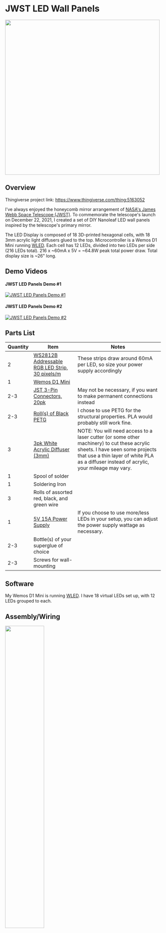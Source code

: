 # JWST LED Wall Panels

<img src="/Media/IMG_2971.jpeg" width="500" height="500">

## Overview
Thingiverse project link:
https://www.thingiverse.com/thing:5163052

I've always enjoyed the honeycomb mirror arrangement of [NASA's James Webb Space Telescope (JWST)](https://jwst.nasa.gov/content/webbLaunch/index.html). To commemorate the telescope's launch on December 22, 2021, I created a set of DIY Nanoleaf LED wall panels inspired by the telescope's primary mirror. 

The LED Display is composed of 18 3D-printed hexagonal cells, with 18 3mm acrylic light diffusers glued to the top. Microcontroller is a Wemos D1 Mini running [WLED](https://github.com/Aircoookie/WLED). Each cell has 12 LEDs, divided into two LEDs per side (216 LEDs total). 216 x ~60mA x 5V = ~64.8W peak total power draw. Total display size is ~26" long.

## Demo Videos
#### JWST LED Panels Demo #1
[![JWST LED Panels Demo #1](https://img.youtube.com/vi/lVMFP3fJyJ0/0.jpg)](https://youtu.be/lVMFP3fJyJ0)

#### JWST LED Panels Demo #2
[![JWST LED Panels Demo #2](https://img.youtube.com/vi/Et5v4fz4g6E/0.jpg)](https://youtu.be/Et5v4fz4g6E)

## Parts List
|Quantity|Item|Notes|
|----|-------|-------|
|2|[WS2812B Addressable RGB LED Strip, 30 pixels/m](https://www.amazon.com/gp/product/B01CDTECSG/ref=ox_sc_act_title_1?smid=A35UAT07QG3EC6&th=1)|These strips draw around 60mA per LED, so size your power supply accordingly|
|1|[Wemos D1 Mini](https://www.amazon.com/gp/product/B07W8ZQY62/ref=ewc_pr_img_2?smid=A3KCMC2VCXFGL9&th=1)||
|2-3|[JST 3-Pin Connectors, 20pk](https://www.amazon.com/ALITOVE-Female-Connector-WS2812B-SK6812-RGBW/dp/B071H5XCN5/ref=sr_1_3?dchild=1&keywords=3-wire+jst+connector&qid=1634795158&sr=8-3)| May not be necessary, if you want to make permanent connections instead|
|2-3| [Roll(s) of Black PETG](https://www.amazon.com/gp/product/B07TRPPGT7/ref=ppx_yo_dt_b_asin_title_o06_s00?ie=UTF8&psc=1)| I chose to use PETG for the structural properties. PLA would probably still work fine.
|3|[3pk White Acrylic Diffuser (3mm)](https://www.amazon.com/Acrylic-Plexiglass-Versatile-Strength-Plastic/dp/B083XQ2QS7/ref=sr_1_1?dchild=1&keywords=2mm+white+acrylic+diffuser+12x12+6pk&qid=1634798519&sr=8-1)| NOTE: You will need access to a laser cutter (or some other machinery) to cut these acrylic sheets. I have seen some projects that use a thin layer of white PLA as a diffuser instead of acrylic, your mileage may vary.
|1| Spool of solder
|1| Soldering Iron
|3| Rolls of assorted red, black, and green wire||
|1|[5V 15A Power Supply](https://www.amazon.com/gp/product/B08764XJ2M/ref=ox_sc_act_title_1?smid=AOTVD5RNGJU9R&psc=1)|If you choose to use more/less LEDs in your setup, you can adjust the power supply wattage as necessary.|
|2-3|Bottle(s) of your superglue of choice||
|2-3|Screws for wall-mounting

## Software
My Wemos D1 Mini is running [WLED](https://github.com/Aircoookie/WLED). I have 18 virtual LEDs set up, with 12 LEDs grouped to each.

## Assembly/Wiring
<img src="/Media/Screen Shot 2021-12-12 at 3.54.21 PM.png" width="50%" height="50%">
<img src="/Media/circuit_1.jpg" width="75%" height="75%">
<img src="/Media/IMG_2675.jpeg" width="75%" height="75%">
<img src="/Media/IMG_2806.jpeg" width="75%" height="75%">
<img src="/Media/IMG_2801.jpeg" width="75%" height="75%">
<img src="/Media/IMG_2914.jpeg" width="75%" height="75%">
<img src="/Media/IMG_2940.jpeg" width="75%" height="75%">
<img src="/Media/IMG_2964.jpeg" width="75%" height="75%">
<img src="/Media/IMG_2986.jpeg" width="75%" height="75%">
<img src="/Media/IMG_2991.jpeg" width="75%" height="75%">




